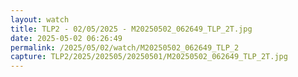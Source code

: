 ```yaml
---
layout: watch
title: TLP2 - 02/05/2025 - M20250502_062649_TLP_2T.jpg
date: 2025-05-02 06:26:49
permalink: /2025/05/02/watch/M20250502_062649_TLP_2
capture: TLP2/2025/202505/20250501/M20250502_062649_TLP_2T.jpg
---
```

